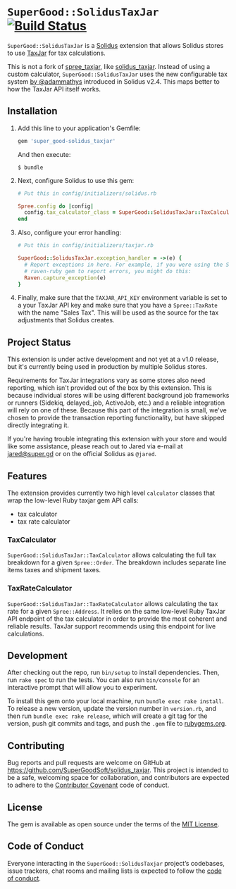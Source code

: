 # `SuperGood::SolidusTaxJar` [![Build Status](https://travis-ci.com/SuperGoodSoft/solidus_taxjar.svg?token=rc5QTgHvLLF7cpqkmyfd&branch=master)](https://travis-ci.com/SuperGoodSoft/solidus_taxjar)

`SuperGood::SolidusTaxJar` is a [Solidus](https://github.com/solidusio/solidus) extension that allows Solidus stores to use [TaxJar](https://www.taxjar.com/) for tax calculations.

This is not a fork of [spree_taxjar](https://github.com/vinsol-spree-contrib/spree_taxjar), like [solidus_taxjar](https://github.com/boomerdigital/solidus_taxjar). Instead of using a custom calculator, `SuperGood::SolidusTaxJar` uses the new configurable tax system [by @adammathys](https://github.com/solidusio/solidus/pull/1892) introduced in Solidus v2.4. This maps better to how the TaxJar API itself works.

## Installation

1. Add this line to your application's Gemfile:

   ```ruby
   gem 'super_good-solidus_taxjar'
   ```

   And then execute:

       $ bundle

2. Next, configure Solidus to use this gem:

   ```ruby
   # Put this in config/initializers/solidus.rb

   Spree.config do |config|
     config.tax_calculator_class = SuperGood::SolidusTaxJar::TaxCalculator
   end
   ```

3. Also, configure your error handling:

   ```ruby
   # Put this in config/initializers/taxjar.rb

   SuperGood::SolidusTaxJar.exception_handler = ->(e) {
     # Report exceptions in here. For example, if you were using the Sentry's
     # raven-ruby gem to report errors, you might do this:
     Raven.capture_exception(e)
   }
   ```

4. Finally, make sure that the `TAXJAR_API_KEY` environment variable is set to a your TaxJar API key and make sure that you have a `Spree::TaxRate` with the name "Sales Tax". This will be used as the source for the tax adjustments that Solidus creates.

## Project Status

This extension is under active development and not yet at a v1.0 release, but it's currently being used in production by multiple Solidus stores.

Requirements for TaxJar integrations vary as some stores also need reporting, which isn't provided out of the box by this extension. This is because individual stores will be using different background job frameworks or runners (Sidekiq, delayed_job, ActiveJob, etc.) and a reliable integration will rely on one of these. Because this part of the integration is small, we've chosen to provide the transaction reporting functionality, but have skipped directly integrating it.

If you're having trouble integrating this extension with your store and would like some assistance, please reach out to Jared via e-mail at [jared@super.gd](mailto:jared@super.gd) or on the official Solidus as `@jared`.

## Features

The extension provides currently two high level `calculator` classes that wrap the low-level Ruby taxjar gem API calls:

* tax calculator
* tax rate calculator

### TaxCalculator

`SuperGood::SolidusTaxJar::TaxCalculator` allows calculating the full tax breakdown for a given `Spree::Order`. The breakdown includes separate line items taxes and shipment taxes.

### TaxRateCalculator

`SuperGood::SolidusTaxJar::TaxRateCalculator` allows calculating the tax rate for a given `Spree::Address`. It relies on the same low-level Ruby TaxJar API endpoint of the tax calculator in order to provide the most coherent and reliable results. TaxJar support recommends using this endpoint for live calculations.

## Development

After checking out the repo, run `bin/setup` to install dependencies. Then, run `rake spec` to run the tests. You can also run `bin/console` for an interactive prompt that will allow you to experiment.

To install this gem onto your local machine, run `bundle exec rake install`. To release a new version, update the version number in `version.rb`, and then run `bundle exec rake release`, which will create a git tag for the version, push git commits and tags, and push the `.gem` file to [rubygems.org](https://rubygems.org).

## Contributing

Bug reports and pull requests are welcome on GitHub at https://github.com/SuperGoodSoft/solidus_taxjar. This project is intended to be a safe, welcoming space for collaboration, and contributors are expected to adhere to the [Contributor Covenant](http://contributor-covenant.org) code of conduct.

## License

The gem is available as open source under the terms of the [MIT License](https://opensource.org/licenses/MIT).

## Code of Conduct

Everyone interacting in the `SuperGood::SolidusTaxjar` project’s codebases, issue trackers, chat rooms and mailing lists is expected to follow the [code of conduct](https://github.com/SuperGoodSoft/solidus_taxjar/blob/master/CODE_OF_CONDUCT.md).
